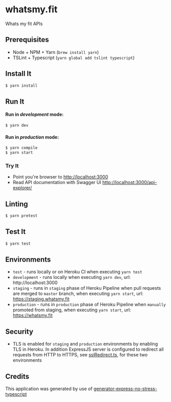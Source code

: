 # whatsmy.fit

Whats my fit APIs

## Prerequisites
- Node + NPM + Yarn (`brew install yarn`)
- TSLint + Typescript (`yarn global add tslint typescript`)

## Install It
```bash
$ yarn install
```

## Run It
#### Run in *development* mode:

```bash
$ yarn dev
```

#### Run in *production* mode:

```bash
$ yarn compile
$ yarn start
```

### Try It
* Point you're browser to [http://localhost:3000](http://localhost:3000)
* Read API documentation with Swagger UI [http://localhost:3000/api-explorer/](http://localhost:3000/api-explorer/)

## Linting
```bash
$ yarn pretest
```

## Test It

```bash
$ yarn test
```

## Environments
- `test` - runs locally or on Heroku CI when executing `yarn test`
- `development` - runs locally when executing `yarn dev`, url: http://localhost:3000
- `staging` - runs in `staging` phase of Heroku Pipeline when pull requests are merged to `master` branch, when executing `yarn start`, url: https://staging.whatsmy.fit
- `production` - runs in `production` phase of Heroku Pipeline when `manually` promoted from staging, when executing `yarn start`, url: https://whatsmy.fit

## Security
- TLS is enabled for `staging` and `production` environments by enabling TLS in Heroku. In addition ExpressJS server 
is configured to redirect all requests from HTTP to HTTPS, see [sslRedirect.ts](server/common/sslRedirect.ts), for these two environments

## Credits
This application was generated by use of [generator-express-no-stress-typescript](https://www.npmjs.com/package/generator-express-no-stress-typescript)